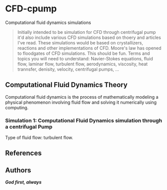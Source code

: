 # CFD-cpump
Computational fluid dynamics simulations
> Initially intended to be simulation for CFD through centrifugal pump it'd also include various CFD simulations based on thoery and articles I've read. These simulations would be based on crystallizers, reactions and other implementations of CFD. Moore's law has opened to floodgates of CFD simulations. This should be fun.
Terms and topics you will need to understand: Navier-Stokes equations, fluid flow, laminar flow, turbulent flow, aerodynamics, viscosity, heat trannsfer, denisity, velocity, centrifugal pumps, ...

## Computational Fluid Dynamics Theory
Computational fluid dynamics is the process of mathematically modeling a physical phenomenon involving fluid flow and solving it numerically using computing.

### Simulation 1: Computational Fluid Dynamics simulation through a centrifugal Pump 
Type of fluid flow: turbulent flow. 



## References



## Authors








***God first, always***